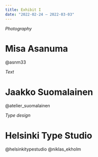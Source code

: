 ```yaml
---
title: Exhibit I
date: "2022-02-24 — 2022-03-03"
---
```


*Photography*

# Misa Asanuma

@asnm33

*Text*

# Jaakko Suomalainen

@atelier_suomalainen

*Type design*

# Helsinki Type Studio

@helsinkitypestudio
@niklas_ekholm